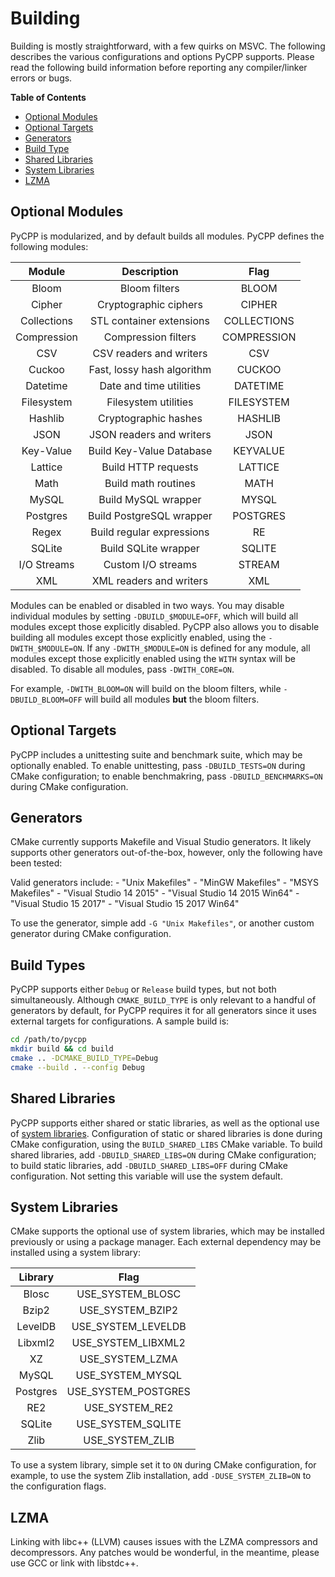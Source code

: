 # Building

Building is mostly straightforward, with a few quirks on MSVC. The following describes the various configurations and options PyCPP supports. Please read the following build information before reporting any compiler/linker errors or bugs.

**Table of Contents**

- [Optional Modules](#optional-modules)
- [Optional Targets](#optional-targets)
- [Generators](#generators)
- [Build Type](#build-type)
- [Shared Libraries](#shared-libraries)
- [System Libraries](#system-libraries)
- [LZMA](#lzma)

## Optional Modules

PyCPP is modularized, and by default builds all modules. PyCPP defines the following modules:

| Module        | Description               | Flag              |
|:-------------:|:-------------------------:|:-----------------:|
| Bloom         | Bloom filters             | BLOOM             |
| Cipher        | Cryptographic ciphers     | CIPHER            |
| Collections   | STL container extensions  | COLLECTIONS       |
| Compression   | Compression filters       | COMPRESSION       |
| CSV           | CSV readers and writers   | CSV               |
| Cuckoo        | Fast, lossy hash algorithm| CUCKOO            |
| Datetime      | Date and time utilities   | DATETIME          |
| Filesystem    | Filesystem utilities      | FILESYSTEM        |
| Hashlib       | Cryptographic hashes      | HASHLIB           |
| JSON          | JSON readers and writers  | JSON              |
| Key-Value     | Build Key-Value Database  | KEYVALUE          |
| Lattice       | Build HTTP requests       | LATTICE           |
| Math          | Build math routines       | MATH              |
| MySQL         | Build MySQL wrapper       | MYSQL             |
| Postgres      | Build PostgreSQL wrapper  | POSTGRES          |
| Regex         | Build regular expressions | RE                |
| SQLite        | Build SQLite wrapper      | SQLITE            |
| I/O Streams   | Custom I/O streams        | STREAM            |
| XML           | XML readers and writers   | XML               |

Modules can be enabled or disabled in two ways. You may disable individual modules by setting `-DBUILD_$MODULE=OFF`, which will build all modules except those explicitly disabled. PyCPP also allows you to disable building all modules except those explicitly enabled, using the `-DWITH_$MODULE=ON`. If any `-DWITH_$MODULE=ON` is defined for any module, all modules except those explicitly enabled using the `WITH` syntax will be disabled. To disable all modules, pass `-DWITH_CORE=ON`.

For example, `-DWITH_BLOOM=ON` will build on the bloom filters, while `-DBUILD_BLOOM=OFF` will build all modules **but** the bloom filters.

## Optional Targets

PyCPP includes a unittesting suite and benchmark suite, which may be optionally enabled. To enable unittesting, pass `-DBUILD_TESTS=ON` during CMake configuration; to enable benchmakring, pass `-DBUILD_BENCHMARKS=ON` during CMake configuration.

## Generators

CMake currently supports Makefile and Visual Studio generators. It likely supports other generators out-of-the-box, however, only the following have been tested:

Valid generators include:
    - "Unix Makefiles"
    - "MinGW Makefiles"
    - "MSYS Makefiles"
    - "Visual Studio 14 2015"
    - "Visual Studio 14 2015 Win64"
    - "Visual Studio 15 2017"
    - "Visual Studio 15 2017 Win64"

To use the generator, simple add `-G "Unix Makefiles"`, or another custom generator during CMake configuration.

## Build Types

PyCPP supports either `Debug` or `Release` build types, but not both simultaneously. Although `CMAKE_BUILD_TYPE` is only relevant to a handful of generators by default, for PyCPP requires it for all generators since it uses external targets for configurations. A sample build is:

```bash
cd /path/to/pycpp
mkdir build && cd build
cmake .. -DCMAKE_BUILD_TYPE=Debug
cmake --build . --config Debug
```

## Shared Libraries

PyCPP supports either shared or static libraries, as well as the optional use of [system libraries](#system-libraries). Configuration of static or shared libraries is done during CMake configuration, using the `BUILD_SHARED_LIBS` CMake variable. To build shared libraries, add `-DBUILD_SHARED_LIBS=ON` during CMake configuration; to build static libraries, add `-DBUILD_SHARED_LIBS=OFF` during CMake configuration. Not setting this variable will use the system default.

## System Libraries

CMake supports the optional use of system libraries, which may be installed previously or using a package manager. Each external dependency may be installed using a system library:

| Library | Flag                |
|:-------:|:-------------------:|
| Blosc   | USE_SYSTEM_BLOSC    |
| Bzip2   | USE_SYSTEM_BZIP2    |
| LevelDB | USE_SYSTEM_LEVELDB  |
| Libxml2 | USE_SYSTEM_LIBXML2  |
| XZ      | USE_SYSTEM_LZMA     |
| MySQL   | USE_SYSTEM_MYSQL    |
| Postgres| USE_SYSTEM_POSTGRES |
| RE2     | USE_SYSTEM_RE2      |
| SQLite  | USE_SYSTEM_SQLITE   |
| Zlib    | USE_SYSTEM_ZLIB     |

To use a system library, simple set it to `ON` during CMake configuration, for example, to use the system Zlib installation, add `-DUSE_SYSTEM_ZLIB=ON` to the configuration flags.

## LZMA

Linking with libc++ (LLVM) causes issues with the LZMA compressors and decompressors. Any patches would be wonderful, in the meantime, please use GCC or link with libstdc++.
